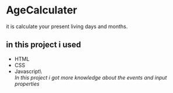 # AgeCalculater
it is calculate your present living days and months.
## in this project i used 
- HTML
- CSS
- Javascript\\\
*In this project i got more knowledge about the events and input properties* 

